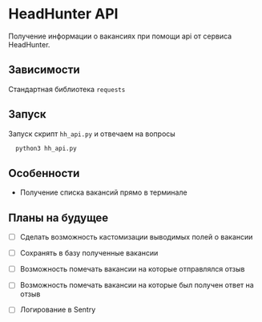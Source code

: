 # HeadHunter API

Получение информации о вакансиях при помощи api от сервиса HeadHunter.



## Зависимости

Стандартная библиотека `requests`
    
## Запуск

Запуск скрипт `hh_api.py` и отвечаем на вопросы

```bash
  python3 hh_api.py 
```


## Особенности

- Получение списка вакансий прямо в терминале


## Планы на будущее

- [ ] Сделать возможность кастомизации выводимых полей о вакансии
- [ ] Сохранять в базу полученные вакансии
- [ ] Возможность помечать вакансии на которые отправлялся отзыв
- [ ] Возможность помечать вакансии на которые был получен ответ на отзыв
- [ ] Логирование в Sentry


